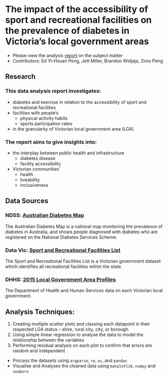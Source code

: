 # The impact of the accessibility of sport and recreational facilities on the prevalence of diabetes in Victoria’s local government areas
- Please view the analysis [report](https://github.com/yipp-217/diabetes-in-victoria/blob/main/Report.pdf) on the subject matter
- Contributors: Ed Yi-Hsuan Peng, Jett Miller, Brandon Widjaja, Zimo Peng


## Research
### This data analysis report investigates:
- diabetes and exercise in relation to the accessibility of sport and recreational facilities
- facilities with people’s 
    - physical activity habits
    - sports participation rates
- in the granularity of Victorian local government area (LGA)

### The report aims to give insights into:
  - the interplay between public health and infrastructure 
    - diabetes disease
    - facility accessibility
  - Victorian communities’
    - health 
    - liveability
    - inclusiveness


## Data Sources
### NDSS: [Australian Diabetes Map](https://www.ndss.com.au/about-the-ndss/diabetes-facts-and-figures/australian-diabetes-map/)
The Australian Diabetes Map is a national map monitoring the prevalence of diabetes in Australia, and shows people diagnosed with diabetes who are registered on the National Diabetes Services Scheme.

### Data Vic: [Sport and Recreational Facilities List](https://discover.data.vic.gov.au/dataset/sport-and-recreational-facilities-list)
The Sport and Recreational Facilities List is a Victorian government dataset which identifies all recreational facilities within the state.

### DHHS: [2015 Local Government Area Profiles](https://discover.data.vic.gov.au/dataset/2015-local-government-area-profiles)
The Department of Health and Human Services data on each Victorian local government.


## Analysis Techniques:
1. Creating multiple scatter plots and classing each datapoint in their respected LGA status – shire, rural city, city, or borough.
2. Using simple linear regression to analyse the data to model the relationship between the variables 
3. Performing residual analysis on each plot to confirm that errors are random and independent
- Process the datasets using `argparse`, `re`, `os`, and `pandas`
- Visualise and Analyses the cleaned data using `matplotlib`, `numpy` and `seaborn`

